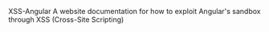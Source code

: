 XSS-Angular
A website documentation for how to exploit Angular's sandbox through XSS (Cross-Site Scripting)